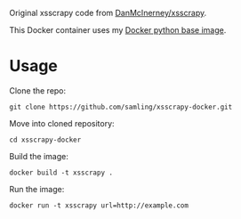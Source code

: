 Original xsscrapy code from [DanMcInerney/xsscrapy](https://github.com/DanMcInerney/xsscrapy).

This Docker container uses my [Docker python base image](https://github.com/samling/docker-python-base).

Usage
=====

Clone the repo:

    git clone https://github.com/samling/xsscrapy-docker.git

Move into cloned repository:

    cd xsscrapy-docker

Build the image:

    docker build -t xsscrapy .

Run the image:

    docker run -t xsscrapy url=http://example.com
